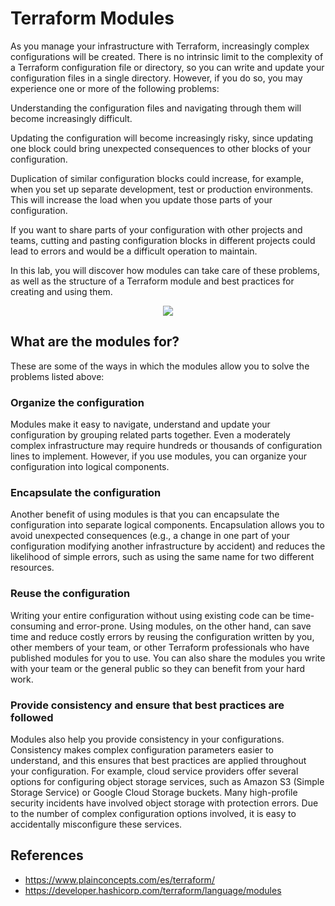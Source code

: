 # Terraform Modules

As you manage your infrastructure with Terraform, increasingly complex configurations will be created. There is no intrinsic limit to the complexity of a Terraform configuration file or directory, so you can write and update your configuration files in a single directory. However, if you do so, you may experience one or more of the following problems:

Understanding the configuration files and navigating through them will become increasingly difficult.

Updating the configuration will become increasingly risky, since updating one block could bring unexpected consequences to other blocks of your configuration.

Duplication of similar configuration blocks could increase, for example, when you set up separate development, test or production environments. This will increase the load when you update those parts of your configuration.

If you want to share parts of your configuration with other projects and teams, cutting and pasting configuration blocks in different projects could lead to errors and would be a difficult operation to maintain.

In this lab, you will discover how modules can take care of these problems, as well as the structure of a Terraform module and best practices for creating and using them.


<p align="center">
  <img src="https://github.com/dimasx010/knowledge/assets/105082657/34cde74b-edb7-4bcc-849d-1d80a6dd6685">
</p>

## What are the modules for?

These are some of the ways in which the modules allow you to solve the problems listed above:

### Organize the configuration

Modules make it easy to navigate, understand and update your configuration by grouping related parts together. Even a moderately complex infrastructure may require hundreds or thousands of configuration lines to implement. However, if you use modules, you can organize your configuration into logical components.

### Encapsulate the configuration

Another benefit of using modules is that you can encapsulate the configuration into separate logical components. Encapsulation allows you to avoid unexpected consequences (e.g., a change in one part of your configuration modifying another infrastructure by accident) and reduces the likelihood of simple errors, such as using the same name for two different resources.

### Reuse the configuration

Writing your entire configuration without using existing code can be time-consuming and error-prone. Using modules, on the other hand, can save time and reduce costly errors by reusing the configuration written by you, other members of your team, or other Terraform professionals who have published modules for you to use. You can also share the modules you write with your team or the general public so they can benefit from your hard work.

### Provide consistency and ensure that best practices are followed

Modules also help you provide consistency in your configurations. Consistency makes complex configuration parameters easier to understand, and this ensures that best practices are applied throughout your configuration. For example, cloud service providers offer several options for configuring object storage services, such as Amazon S3 (Simple Storage Service) or Google Cloud Storage buckets. Many high-profile security incidents have involved object storage with protection errors. Due to the number of complex configuration options involved, it is easy to accidentally misconfigure these services.

## References
- https://www.plainconcepts.com/es/terraform/
- https://developer.hashicorp.com/terraform/language/modules